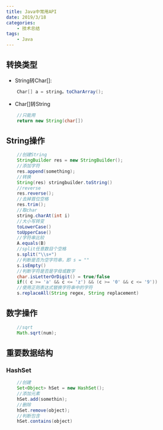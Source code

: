 ```yaml
---
title: Java中常用API
date: 2019/3/18
categories:
    - 技术总结
tags:
    - Java
---
```

## 转换类型
* String转Char[]:

```java
    Char[] a = string。toCharArray();
```

* Char[]转String

```java
    //只能用
    return new String(char[])
```

## String操作

```java
    //创建String
    StringBuilder res = new StringBuilder();
    //添加字符
    res.append(something);
    //转换
    String(res) stringbuilder.toString()
    //reverse
    res.reverse();
    //去掉首位空格
    res.trim();
    //取char
    string.charAt(int i)
    //大小写转变
    toLowerCase()
    toUpperCase()
    //字符串比较
    A.equals(B)
    //split任意数目个空格
    s.split("\\s+")
    //判断是否为空字符串，即 s = ""
    s.isEmpty()
    //判断字符是否是字母或数字
    char.isLetterOrDigit() = true/false
    if(( c >= 'a' && c <= 'z') && (c >= '0' && c <= '9'))
    //使用正则表达式替换字符串中的字符
    s.replaceAll(String regex, String replacement)
```

## 数字操作

```java
    //sqrt
    Math.sqrt(num);
```

## 重要数据结构

### HashSet

```java
    //创建
    Set<Object> hSet = new HashSet();
    //添加元素
    hSet.add(somethin);
    //删除
    hSet.remove(object);
    //判断包含
    hSet.contains(object)
```
